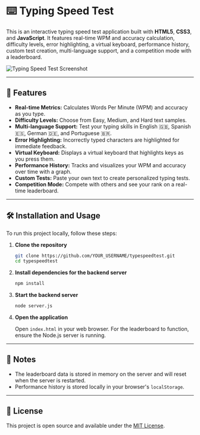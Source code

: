 # ⌨️ Typing Speed Test

This is an interactive typing speed test application built with **HTML5**, **CSS3**, and **JavaScript**. It features real-time WPM and accuracy calculation, difficulty levels, error highlighting, a virtual keyboard, performance history, custom test creation, multi-language support, and a competition mode with a leaderboard.

![Typing Speed Test Screenshot](https://via.placeholder.com/800x400?text=Typing+Speed+Test+Screenshot) <!-- Placeholder for a future screenshot -->

---

## 🚀 Features

-   **Real-time Metrics:** Calculates Words Per Minute (WPM) and accuracy as you type.
-   **Difficulty Levels:** Choose from Easy, Medium, and Hard text samples.
-   **Multi-language Support:** Test your typing skills in English 🇬🇧, Spanish 🇪🇸, German 🇩🇪, and Portuguese 🇧🇷.
-   **Error Highlighting:** Incorrectly typed characters are highlighted for immediate feedback.
-   **Virtual Keyboard:** Displays a virtual keyboard that highlights keys as you press them.
-   **Performance History:** Tracks and visualizes your WPM and accuracy over time with a graph.
-   **Custom Tests:** Paste your own text to create personalized typing tests.
-   **Competition Mode:** Compete with others and see your rank on a real-time leaderboard.

---

## 🛠️ Installation and Usage

To run this project locally, follow these steps:

1.  **Clone the repository**

    ```bash
    git clone https://github.com/YOUR_USERNAME/typespeedtest.git
    cd typespeedtest
    ```

2.  **Install dependencies for the backend server**

    ```bash
    npm install
    ```

3.  **Start the backend server**

    ```bash
    node server.js
    ```

4.  **Open the application**

    Open `index.html` in your web browser. For the leaderboard to function, ensure the Node.js server is running.

---

## 📌 Notes

-   The leaderboard data is stored in memory on the server and will reset when the server is restarted.
-   Performance history is stored locally in your browser's `localStorage`.

---

## 📄 License

This project is open source and available under the [MIT License](LICENSE).
